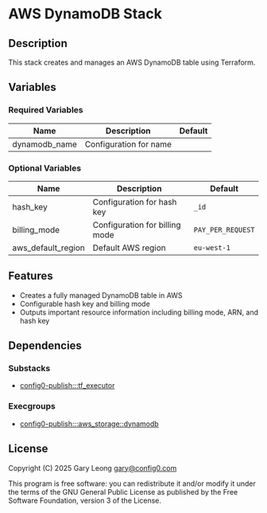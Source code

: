 # AWS DynamoDB Stack

## Description
This stack creates and manages an AWS DynamoDB table using Terraform.

## Variables

### Required Variables

| Name | Description | Default |
|------|-------------|---------|
| dynamodb_name | Configuration for name | |

### Optional Variables

| Name | Description | Default |
|------|-------------|---------|
| hash_key | Configuration for hash key | `_id` |
| billing_mode | Configuration for billing mode | `PAY_PER_REQUEST` |
| aws_default_region | Default AWS region | `eu-west-1` |

## Features
- Creates a fully managed DynamoDB table in AWS
- Configurable hash key and billing mode
- Outputs important resource information including billing mode, ARN, and hash key

## Dependencies

### Substacks
- [config0-publish:::tf_executor](https://api-app.config0.com/web_api/v1.0/stacks/config0-publish/tf_executor)

### Execgroups
- [config0-publish:::aws_storage::dynamodb](https://api-app.config0.com/web_api/v1.0/exec/groups/config0-publish/aws_storage/dynamodb)

## License
Copyright (C) 2025 Gary Leong <gary@config0.com>

This program is free software: you can redistribute it and/or modify
it under the terms of the GNU General Public License as published by
the Free Software Foundation, version 3 of the License.